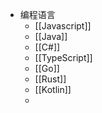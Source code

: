 - 编程语言
	- [[Javascript]]
	- [[Java]]
	- [[C#]]
	- [[TypeScript]]
	- [[Go]]
	- [[Rust]]
	- [[Kotlin]]
	-